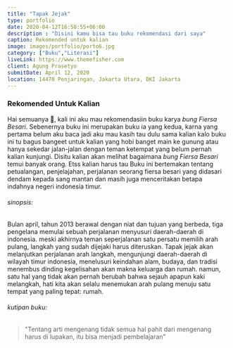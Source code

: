 ```yaml
---
title: "Tapak Jejak"
type: portfolio
date: 2020-04-12T16:58:55+06:00
description : "Disini kamu bisa tau buku rekomendasi dari saya"
caption: Rekomended untuk kalian
image: images/portfolio/porto6.jpg
category: ["Buku","Literasi"]
liveLink: https://www.themefisher.com
client: Agung Prasetyo
submitDate: April 12, 2020
location: 14470 Penjaringan, Jakarta Utara, DKI Jakarta
---
```

### Rekomended Untuk Kalian

Hai semuanya &#128075;, kali ini aku mau rekomendasiin buku karya *bung Fiersa Besari*. Sebenernya buku ini merupakan buku ia yang kedua, karna yang pertama belum aku baca jadi aku mau kasih tau dulu sama kalian kalo buku ini tu bagus bangeet untuk kalian yang hobi banget main ke gunung atau hanya sekedar jalan-jalan dengan teman ketempat yang belum pernah kalian kunjungi. Disitu kalian akan melihat bagaimana *bung Fiersa Besari* temui banyak orang. Etss kalian harus tau Buku ini bertemakan tentang petualangan, penjelajahan, perjalanan seorang fiersa besari yang didasari dendam kepada sang mantan dan masih juga menceritakan betapa indahnya negeri indonesia timur.

###### sinopsis: 
Bulan april, tahun 2013 berawal dengan niat dan tujuan yang berbeda, tiga pengelana memulai sebuah perjalanan menyusuri daerah-daerah di indonesia. meski akhirnya teman seperjalanan satu persatu memilih arah pulang, langkah yang sudah dijejaki harus diteruskan.
Tapak jejak akan melanjutkan perjalanan arah langkah, mengunjungi daerah-daerah di wilayah timur indonesia, menelusuri keindahan alam, budaya, dan tradisi menembus dinding kegelisahan akan makna keluarga dan rumah.
namun, satu hal yang tidak akan pernah berubah bahwa sejauh apapun kaki melangkah, hati kita akan selalu menemukan arah pulang menuju satu tempat yang paling tepat: rumah.

###### kutipan buku:
> "Tentang arti mengenang tidak semua hal pahit dari mengenang harus di lupakan, itu bisa menjadi pembelajaran"

